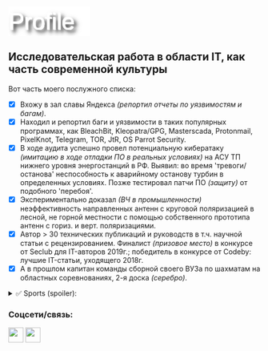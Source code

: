 <a href="https://raw.githubusercontent.com/snooppr/snooppr/main/profiles.png" target="blank"><img align="center" src="https://raw.githubusercontent.com/snooppr/snooppr/main/profiles.png" alt="" height="59" width="163" /></a>

## Исследовательская работа в области IT, как часть современной культуры  
Вот часть моего послужного списка:  
- [X] Вхожу в зал славы Яндекса *(репортил отчеты по уязвимостям и багам)*.  
- [X] Находил и репортил баги и уязвимости в таких популярных программах, как BleachBit, Kleopatra/GPG, Masterscada, Protonmail, PixelKnot, Telegram, TOR, JtR, OS Parrot Security.  
- [X] В ходе аудита успешно провел потенциальную кибератаку *(имитацию в ходе отладки ПО в реальных условиях)* на АСУ ТП нижнего уровня энергостанций в РФ. Выявил: во время 'тревоги/останова' неспособность к аварийному останову турбин в определенных условиях. Позже тестировал патчи ПО *(защиту)* от подобного 'перебоя'.  
- [X] Экспериментально доказал *(ВЧ в промышленности)* неэффективность направленных антенн с круговой поляризацией в лесной, не горной местности с помощью собственного прототипа антенн с гориз. и верт. поляризациями.  
- [X] Автор > 30 технических публикаций и руководств в т.ч. научной статьи с рецензированием. Финалист *(призовое место)* в конкурсе от Seclub для IT-авторов 2019г.; победитель в конкурсе от Codeby: лучшие IT-статьи, уходящего 2018г.  
- [X] А в прошлом капитан команды сборной своего ВУЗа по шахматам на областных соревнованиях, 2-я доска *(серебро)*.  
<details>
<summary>✅ Sports (spoiler):</summary>  

## 🏕️ / 🚴‍♂️ / 🏃/ 🏊‍♂️

<a href="https://raw.githubusercontent.com/snooppr/snooppr/main/github calendar.png" target="blank"><img align="center" src="https://raw.githubusercontent.com/snooppr/snooppr/main/github calendar.png"/></a>  

<a href="https://raw.githubusercontent.com/snooppr/snooppr/main/activity caleblat.png" target="blank"><img align="center" src="https://raw.githubusercontent.com/snooppr/snooppr/main/activity caleblat.png"/></a>  

<a href="https://raw.githubusercontent.com/snooppr/snooppr/main/workout.png" target="blank"><img align="center" src="https://raw.githubusercontent.com/snooppr/snooppr/main/workout.png"/></a>

Постеры созданы на Python из собственных GPX-треков.
</details>

<h3 align="left">Соцсети/связь:</h3>
<a href="https://habr.com/ru/users/ne555/posts/" target="blank"><img align="center" src="https://habr.com/favicon.ico" alt="" height="30" width="30" /></a>
<a href="mailto:snoopproject@protonmail.com" target="blank"><img align="center" src="https://cdn-icons-png.flaticon.com/512/9068/9068642.png" alt="" height="30" width="30" /></a>
